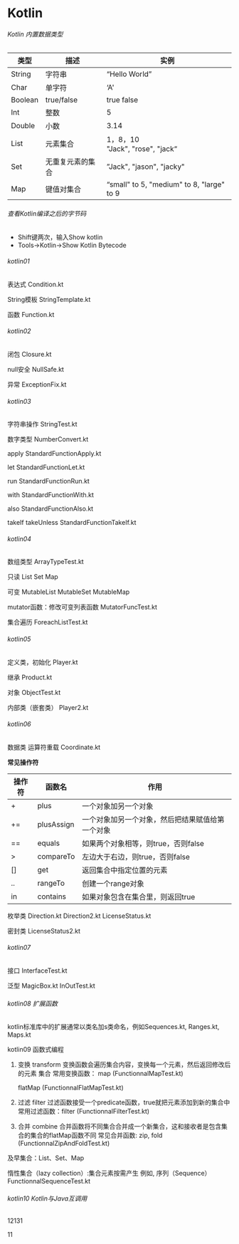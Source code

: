 # Kotlin

###### Kotlin 内置数据类型


| 类型    | 描述             | 实例                                       |
| --------- | ------------------ | -------------------------------------------- |
| String  | 字符串           | “Hello World”                            |
| Char    | 单字符           | ‘A'                                       |
| Boolean | true/false       | true false                                 |
| Int     | 整数             | 5                                          |
| Double  | 小数             | 3.14                                       |
| List    | 元素集合         | 1，8，10<br />"Jack", "rose", "jack“      |
| Set     | 无重复元素的集合 | ”Jack", "jason", "jacky"                  |
| Map     | 键值对集合       | “small" to 5, "medium" to 8, "large" to 9 |

###### 查看Kotlin编译之后的字节码

* Shift键两次，输入Show kotlin
* Tools->Kotlin->Show Kotlin Bytecode

###### kotlin01

表达式 Condition.kt

String模板 StringTemplate.kt

函数 Function.kt

###### kotlin02

闭包 Closure.kt

null安全 NullSafe.kt

异常 ExceptionFix.kt

###### kotlin03

字符串操作 StringTest.kt

数字类型 NumberConvert.kt

apply StandardFunctionApply.kt

let StandardFunctionLet.kt

run StandardFunctionRun.kt

with StandardFunctionWith.kt

also StandardFunctionAlso.kt

takeIf takeUnless StandardFunctionTakeIf.kt

###### kotlin04

数组类型 ArrayTypeTest.kt

只读 List Set Map

可变 MutableList MutableSet MutableMap

mutator函数：修改可变列表函数 MutatorFuncTest.kt

集合遍历 ForeachListTest.kt

###### kotlin05

定义类，初始化 Player.kt

继承 Product.kt

对象 ObjectTest.kt

内部类（嵌套类） Player2.kt

###### kotlin06

数据类 运算符重载 Coordinate.kt

**常见操作符**


| 操作符 | 函数名     | 作用                                             |
| -------- | ------------ | -------------------------------------------------- |
| +      | plus       | 一个对象加另一个对象                             |
| +=     | plusAssign | 一个对象加另一个对象，然后把结果赋值给第一个对象 |
| ==     | equals     | 如果两个对象相等，则true，否则false              |
| >      | compareTo  | 左边大于右边，则true，否则false                  |
| []     | get        | 返回集合中指定位置的元素                         |
| ..     | rangeTo    | 创建一个range对象                                |
| in     | contains   | 如果对象包含在集合里，则返回true                 |

枚举类 Direction.kt Direction2.kt LicenseStatus.kt

密封类 LicenseStatus2.kt

###### kotlin07

接口 InterfaceTest.kt

泛型 MagicBox.kt InOutTest.kt

###### kotlin08 扩展函数

kotlin标准库中的扩展通常以类名加s类命名，例如Sequences.kt, Ranges.kt, Maps.kt

kotlin09 函数式编程

1. 变换 transform
   变换函数会遍历集合内容，变换每一个元素，然后返回修改后的元素 集合
   常用变换函数：
   map (FunctionnalMapTest.kt)

   flatMap (FunctionnalFlatMapTest.kt)
2. 过滤 filter
   过滤函数接受一个predicate函数，true就把元素添加到新的集合中常用过滤函数：filter (FunctionnalFilterTest.kt)
3. 合并 combine
   合并函数将不同集合合并成一个新集合，这和接收者是包含集合的集合的flatMap函数不同
   常见合并函数:
   zip, fold (FunctionnalZipAndFoldTest.kt)

及早集合：List、Set、Map

惰性集合（lazy collection）:集合元素按需产生 例如, 序列（Sequence） FunctionnalSequenceTest.kt

###### kotlin10 Kotlin与Java互调用

12131

11
